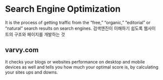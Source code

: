 # Search Engine Optimization
It is the process of getting traffic from the “free,” “organic,” “editorial” or “natural” search results on search engines.
검색엔진이 이해하기 쉽도록 웹사이트의 구조와 페이지를 개발하는 것

## varvy.com
It checks your blogs or websites performance on desktop and mobile devices as well and tells you how much your optimal score is, by calculating your sites ups and downs. 

